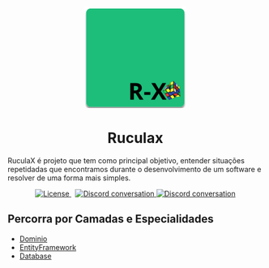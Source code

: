 <p align="center">
    <img src="Ruculax.png" style="width:200px">
    <h1 align="center"> Ruculax</h1>
    <div>
    RuculaX é projeto que tem como principal objetivo, entender situações repetidadas que encontramos durante o desenvolvimento de um software e resolver de uma forma mais simples.
    </div>
</p>

<p align="center">
  <a href="https://circleci.com/gh/angular/workflows/angular/tree/main">
    <img src="https://img.shields.io/badge/license-MIT-blue" alt="License" />
  </a>&nbsp;

  <a href="https://github.com/reginaldo-marinho/rucula-x/graphs/contributors">
    <img src="https://img.shields.io/github/contributors/reginaldo-marinho/rucula-x" alt="Discord conversation" />
  </a>
   <a href="https://github.com/reginaldo-marinho/rucula-x/commits/main">
    <img src="https://img.shields.io/github/last-commit/reginaldo-marinho/rucula-x" alt="Discord conversation" />
  </a>
</p>

## Percorra por Camadas e Especialidades 
- [Dominio](./src/RuculaX.Domain/README.md)
- [EntityFramework](./src/RuculaX.EntityFramework/README.md)
- [Database](./src/RuculaX.EntityFramework/README.md)

